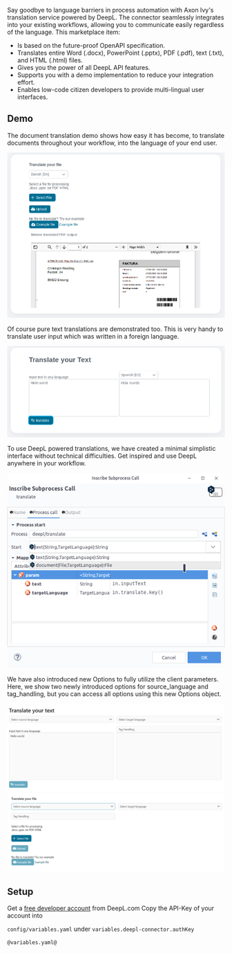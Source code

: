Say goodbye to language barriers in process automation with Axon Ivy's translation service powered by DeepL. The connector seamlessly integrates into your existing workflows, allowing you to communicate easily regardless of the language. This marketplace item:

- Is based on the future-proof OpenAPI specification.
- Translates entire Word (.docx), PowerPoint (.pptx), PDF (.pdf), text (.txt), and HTML (.html) files.
- Gives you the power of all DeepL API features.
- Supports you with a demo implementation to reduce your integration effort.
- Enables low-code citizen developers to provide multi-lingual user interfaces.

## Demo

The document translation demo shows how easy it has become, to translate documents throughout your workflow, into the language of your end user.

![deepl-doc-demo](img/docTranslationDemo.png)

Of course pure text translations are demonstrated too.
This is very handy to translate user input which was written in a foreign language.

![deepl-txt-demo](img/txtTranslateDemo.png)

To use DeepL powered translations, we have created a minimal simplistic interface without technical difficulties.
Get inspired and use DeepL anywhere in your workflow.

![deepl-activity](img/deeplSubCallActivity.png)

We have also introduced new Options to fully utilize the client parameters. 
Here, we show two newly introduced options for source_language and tag_handling, but you can access all options using this new Options object.

![deepl-txt-adv-demo](img/txtTranslateAdvancedDemo.png)
![deepl-doc-adv-demo](img/docTranslationAdvancedDemo.png)

## Setup

Get a [free developer account](https://www.deepl.com/pro#developer) from DeepL.com
Copy the API-Key of your account into

`config/variables.yaml` under
`variables.deepl-connector.authKey`

```
@variables.yaml@
```
